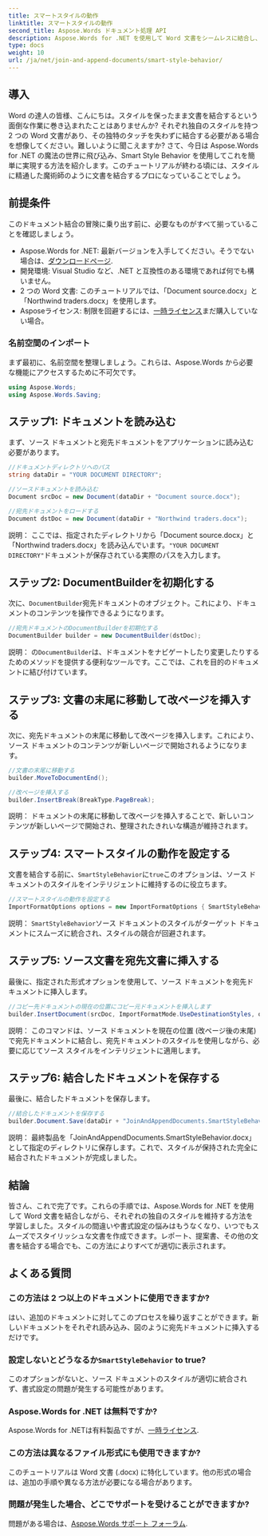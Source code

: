 ```yaml
---
title: スマートスタイルの動作
linktitle: スマートスタイルの動作
second_title: Aspose.Words ドキュメント処理 API
description: Aspose.Words for .NET を使用して Word 文書をシームレスに結合し、スタイルを保持してプロフェッショナルな結果を保証する方法を学習します。
type: docs
weight: 10
url: /ja/net/join-and-append-documents/smart-style-behavior/
---
```

## 導入

Word の達人の皆様、こんにちは。スタイルを保ったまま文書を結合するという面倒な作業に巻き込まれたことはありませんか? それぞれ独自のスタイルを持つ 2 つの Word 文書があり、その独特のタッチを失わずに結合する必要がある場合を想像してください。難しいように聞こえますか? さて、今日は Aspose.Words for .NET の魔法の世界に飛び込み、Smart Style Behavior を使用してこれを簡単に実現する方法を紹介します。このチュートリアルが終わる頃には、スタイルに精通した魔術師のように文書を結合するプロになっていることでしょう。

## 前提条件

このドキュメント結合の冒険に乗り出す前に、必要なものがすべて揃っていることを確認しましょう。

-  Aspose.Words for .NET: 最新バージョンを入手してください。そうでない場合は、[ダウンロードページ](https://releases.aspose.com/words/net/).
- 開発環境: Visual Studio など、.NET と互換性のある環境であれば何でも構いません。
- 2 つの Word 文書: このチュートリアルでは、「Document source.docx」と「Northwind traders.docx」を使用します。
-  Asposeライセンス: 制限を回避するには、[一時ライセンス](https://purchase.aspose.com/temporary-license/)まだ購入していない場合。

### 名前空間のインポート

まず最初に、名前空間を整理しましょう。これらは、Aspose.Words から必要な機能にアクセスするために不可欠です。

```csharp
using Aspose.Words;
using Aspose.Words.Saving;
```

## ステップ1: ドキュメントを読み込む

まず、ソース ドキュメントと宛先ドキュメントをアプリケーションに読み込む必要があります。

```csharp
//ドキュメントディレクトリへのパス
string dataDir = "YOUR DOCUMENT DIRECTORY";

//ソースドキュメントを読み込む
Document srcDoc = new Document(dataDir + "Document source.docx");

//宛先ドキュメントをロードする
Document dstDoc = new Document(dataDir + "Northwind traders.docx");
```

説明：
ここでは、指定されたディレクトリから「Document source.docx」と「Northwind traders.docx」を読み込んでいます。`"YOUR DOCUMENT DIRECTORY"`ドキュメントが保存されている実際のパスを入力します。

## ステップ2: DocumentBuilderを初期化する

次に、`DocumentBuilder`宛先ドキュメントのオブジェクト。これにより、ドキュメントのコンテンツを操作できるようになります。

```csharp
//宛先ドキュメントのDocumentBuilderを初期化する
DocumentBuilder builder = new DocumentBuilder(dstDoc);
```

説明：
の`DocumentBuilder`は、ドキュメントをナビゲートしたり変更したりするためのメソッドを提供する便利なツールです。ここでは、これを目的のドキュメントに結び付けています。

## ステップ3: 文書の末尾に移動して改ページを挿入する

次に、宛先ドキュメントの末尾に移動して改ページを挿入します。これにより、ソース ドキュメントのコンテンツが新しいページで開始されるようになります。

```csharp
//文書の末尾に移動する
builder.MoveToDocumentEnd();

//改ページを挿入する
builder.InsertBreak(BreakType.PageBreak);
```

説明：
ドキュメントの末尾に移動して改ページを挿入することで、新しいコンテンツが新しいページで開始され、整理されたきれいな構造が維持されます。

## ステップ4: スマートスタイルの動作を設定する

文書を結合する前に、`SmartStyleBehavior`に`true`このオプションは、ソース ドキュメントのスタイルをインテリジェントに維持するのに役立ちます。

```csharp
//スマートスタイルの動作を設定する
ImportFormatOptions options = new ImportFormatOptions { SmartStyleBehavior = true };
```

説明：
`SmartStyleBehavior`ソース ドキュメントのスタイルがターゲット ドキュメントにスムーズに統合され、スタイルの競合が回避されます。

## ステップ5: ソース文書を宛先文書に挿入する

最後に、指定された形式オプションを使用して、ソース ドキュメントを宛先ドキュメントに挿入します。

```csharp
//コピー先ドキュメントの現在の位置にコピー元ドキュメントを挿入します
builder.InsertDocument(srcDoc, ImportFormatMode.UseDestinationStyles, options);
```

説明：
このコマンドは、ソース ドキュメントを現在の位置 (改ページ後の末尾) で宛先ドキュメントに結合し、宛先ドキュメントのスタイルを使用しながら、必要に応じてソース スタイルをインテリジェントに適用します。

## ステップ6: 結合したドキュメントを保存する

最後に、結合したドキュメントを保存します。

```csharp
//結合したドキュメントを保存する
builder.Document.Save(dataDir + "JoinAndAppendDocuments.SmartStyleBehavior.docx");
```

説明：
最終製品を「JoinAndAppendDocuments.SmartStyleBehavior.docx」として指定のディレクトリに保存します。これで、スタイルが保持された完全に結合されたドキュメントが完成しました。

## 結論

皆さん、これで完了です。これらの手順では、Aspose.Words for .NET を使用して Word 文書を結合しながら、それぞれの独自のスタイルを維持する方法を学習しました。スタイルの間違いや書式設定の悩みはもうなくなり、いつでもスムーズでスタイリッシュな文書を作成できます。レポート、提案書、その他の文書を結合する場合でも、この方法によりすべてが適切に表示されます。

## よくある質問

### この方法は 2 つ以上のドキュメントに使用できますか?
はい、追加のドキュメントに対してこのプロセスを繰り返すことができます。新しいドキュメントをそれぞれ読み込み、図のように宛先ドキュメントに挿入するだけです。

### 設定しないとどうなるか`SmartStyleBehavior` to true?
このオプションがないと、ソース ドキュメントのスタイルが適切に統合されず、書式設定の問題が発生する可能性があります。

### Aspose.Words for .NET は無料ですか?
 Aspose.Words for .NETは有料製品ですが、[一時ライセンス](https://purchase.aspose.com/temporary-license/).

### この方法は異なるファイル形式にも使用できますか?
このチュートリアルは Word 文書 (.docx) に特化しています。他の形式の場合は、追加の手順や異なる方法が必要になる場合があります。

### 問題が発生した場合、どこでサポートを受けることができますか?
問題がある場合は、[Aspose.Words サポート フォーラム](https://forum.aspose.com/c/words/8).
